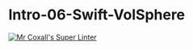 # Intro-06-Swift-VolSphere
[![Mr Coxall's Super Linter](https://github.com/ICS4U-Programming-SpencerS/Intro-06-Swift-VolSphere/workflows/Mr%20Coxall's%20Super%20Linter/badge.svg)](https://github.com/ICS4U-Programming-SpencerS/Intro-06-Swift-VolSphere/actions/)
